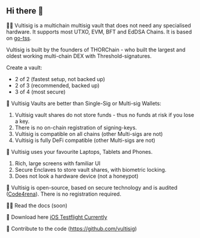 ## Hi there 👋

🙋‍♀️ Vultisig is a multichain multisig vault that does not need any specialised hardware. It supports most UTXO, EVM, BFT and EdDSA Chains.
It is based on [go-tss](https://github.com/bnb-chain/tss-lib/tree/master).

Vultisig is built by the founders of THORChain - who built the largest and oldest working multi-chain DEX with Threshold-signatures. 

Create a vault:
* 2 of 2 (fastest setup, not backed up)
* 2 of 3 (recommended, backed up)
* 3 of 4 (most secure)

🔮 Vultisig Vaults are better than Single-Sig or Multi-sig Wallets:

1) Vultisig vault shares do not store funds - thus no funds at risk if you lose a key. 
2) There is no on-chain registration of signing-keys.
3) Vultisig is compatible on all chains (other Multi-sigs are not)
4) Vultisig is fully DeFi compatible (other Multi-sigs are not)

📱 Vultisig uses your favourite Laptops, Tablets and Phones. 
1) Rich, large screens with familiar UI
2) Secure Enclaves to store vault shares, with biometric locking. 
3) Does not look a hardware device (not a honeypot)

🌈 Vultisig is open-source, based on secure technology and is audited ([Code4rena](https://code4rena.com/reports/2024-06-vultisig)). There is no registration required. 

👩‍💻 Read the docs (soon) 

🍿 Download here [iOS Testflight Currently](https://testflight.apple.com/join/CHHICwnO)

🧙 Contribute to the code (https://github.com/vultisig)
